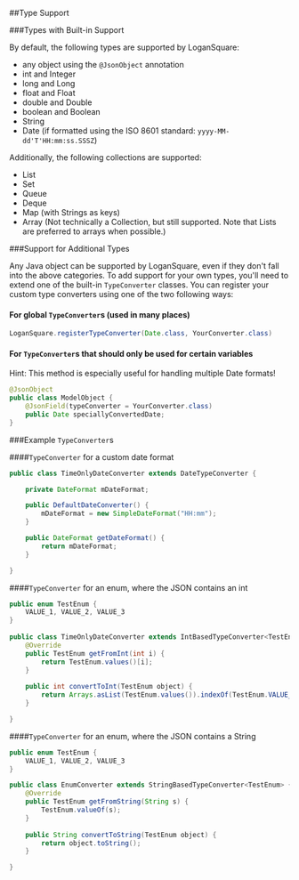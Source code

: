 ##Type Support

###Types with Built-in Support

By default, the following types are supported by LoganSquare:

* any object using the `@JsonObject` annotation
* int and Integer
* long and Long
* float and Float
* double and Double
* boolean and Boolean
* String
* Date (if formatted using the ISO 8601 standard: `yyyy-MM-dd'T'HH:mm:ss.SSSZ`)

Additionally, the following collections are supported:

* List
* Set
* Queue
* Deque
* Map (with Strings as keys)
* Array (Not technically a Collection, but still supported. Note that Lists are preferred to arrays when possible.)

###Support for Additional Types

Any Java object can be supported by LoganSquare, even if they don't fall into the above categories. To add support for your own types, you'll need to extend one of the built-in `TypeConverter` classes. You can register your custom type converters using one of the two following ways:

#### For global `TypeConverter`s (used in many places)

```java
LoganSquare.registerTypeConverter(Date.class, YourConverter.class)
```

#### For `TypeConverter`s that should only be used for certain variables

Hint: This method is especially useful for handling multiple Date formats!

```java
@JsonObject
public class ModelObject {
    @JsonField(typeConverter = YourConverter.class)
    public Date speciallyConvertedDate;
}
```

###Example `TypeConverter`s

####`TypeConverter` for a custom date format

```java
public class TimeOnlyDateConverter extends DateTypeConverter {

    private DateFormat mDateFormat;

    public DefaultDateConverter() {
        mDateFormat = new SimpleDateFormat("HH:mm");
    }

    public DateFormat getDateFormat() {
        return mDateFormat;
    }

}
```

####`TypeConverter` for an enum, where the JSON contains an int

```java
public enum TestEnum {
    VALUE_1, VALUE_2, VALUE_3
}
    
public class TimeOnlyDateConverter extends IntBasedTypeConverter<TestEnum> {
    @Override
    public TestEnum getFromInt(int i) {
        return TestEnum.values()[i];
    }
    
    public int convertToInt(TestEnum object) {
        return Arrays.asList(TestEnum.values()).indexOf(TestEnum.VALUE_1);
    }

}
```

####`TypeConverter` for an enum, where the JSON contains a String

```java
public enum TestEnum {
    VALUE_1, VALUE_2, VALUE_3
}

public class EnumConverter extends StringBasedTypeConverter<TestEnum> {
    @Override
    public TestEnum getFromString(String s) {
        TestEnum.valueOf(s);
    }
    
    public String convertToString(TestEnum object) {
        return object.toString();
    }

}
```